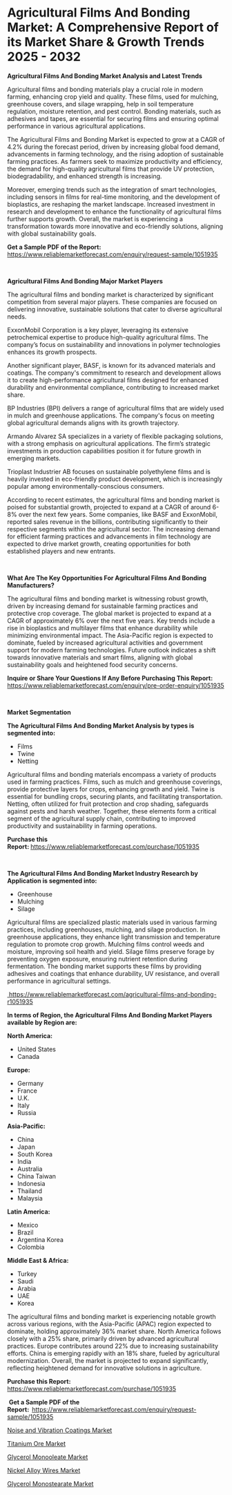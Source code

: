 <p><h1>Agricultural Films And Bonding Market: A Comprehensive Report of its Market Share & Growth Trends 2025 - 2032</h1></p><p><strong>Agricultural Films And Bonding Market Analysis and Latest Trends</strong></p>
<p><p>Agricultural films and bonding materials play a crucial role in modern farming, enhancing crop yield and quality. These films, used for mulching, greenhouse covers, and silage wrapping, help in soil temperature regulation, moisture retention, and pest control. Bonding materials, such as adhesives and tapes, are essential for securing films and ensuring optimal performance in various agricultural applications.</p><p>The Agricultural Films and Bonding Market is expected to grow at a CAGR of 4.2% during the forecast period, driven by increasing global food demand, advancements in farming technology, and the rising adoption of sustainable farming practices. As farmers seek to maximize productivity and efficiency, the demand for high-quality agricultural films that provide UV protection, biodegradability, and enhanced strength is increasing. </p><p>Moreover, emerging trends such as the integration of smart technologies, including sensors in films for real-time monitoring, and the development of bioplastics, are reshaping the market landscape. Increased investment in research and development to enhance the functionality of agricultural films further supports growth. Overall, the market is experiencing a transformation towards more innovative and eco-friendly solutions, aligning with global sustainability goals.</p></p>
<p><strong>Get a Sample PDF of the Report:&nbsp;</strong> <a href="https://www.reliablemarketforecast.com/enquiry/request-sample/1051935?utm_campaign=1998&utm_medium=2&utm_source=Github&utm_content=ia&utm_term=31032025&utm_id=agricultural-films-and-bonding">https://www.reliablemarketforecast.com/enquiry/request-sample/1051935</a></p>
<p>&nbsp;</p>
<p><strong>Agricultural Films And Bonding Major Market Players</strong></p>
<p><p>The agricultural films and bonding market is characterized by significant competition from several major players. These companies are focused on delivering innovative, sustainable solutions that cater to diverse agricultural needs.</p><p>ExxonMobil Corporation is a key player, leveraging its extensive petrochemical expertise to produce high-quality agricultural films. The company’s focus on sustainability and innovations in polymer technologies enhances its growth prospects. </p><p>Another significant player, BASF, is known for its advanced materials and coatings. The company's commitment to research and development allows it to create high-performance agricultural films designed for enhanced durability and environmental compliance, contributing to increased market share.</p><p>BP Industries (BPI) delivers a range of agricultural films that are widely used in mulch and greenhouse applications. The company's focus on meeting global agricultural demands aligns with its growth trajectory. </p><p>Armando Alvarez SA specializes in a variety of flexible packaging solutions, with a strong emphasis on agricultural applications. The firm’s strategic investments in production capabilities position it for future growth in emerging markets.</p><p>Trioplast Industrier AB focuses on sustainable polyethylene films and is heavily invested in eco-friendly product development, which is increasingly popular among environmentally-conscious consumers.</p><p>According to recent estimates, the agricultural films and bonding market is poised for substantial growth, projected to expand at a CAGR of around 6-8% over the next few years. Some companies, like BASF and ExxonMobil, reported sales revenue in the billions, contributing significantly to their respective segments within the agricultural sector. The increasing demand for efficient farming practices and advancements in film technology are expected to drive market growth, creating opportunities for both established players and new entrants.</p></p>
<p>&nbsp;</p>
<p><strong>What Are The Key Opportunities For Agricultural Films And Bonding Manufacturers?</strong></p>
<p><p>The agricultural films and bonding market is witnessing robust growth, driven by increasing demand for sustainable farming practices and protective crop coverage. The global market is projected to expand at a CAGR of approximately 6% over the next five years. Key trends include a rise in bioplastics and multilayer films that enhance durability while minimizing environmental impact. The Asia-Pacific region is expected to dominate, fueled by increased agricultural activities and government support for modern farming technologies. Future outlook indicates a shift towards innovative materials and smart films, aligning with global sustainability goals and heightened food security concerns.</p></p>
<p><strong>Inquire or Share Your Questions If Any Before Purchasing This Report:</strong> <a href="https://www.reliablemarketforecast.com/enquiry/pre-order-enquiry/1051935?utm_campaign=1998&utm_medium=2&utm_source=Github&utm_content=ia&utm_term=31032025&utm_id=agricultural-films-and-bonding">https://www.reliablemarketforecast.com/enquiry/pre-order-enquiry/1051935</a></p>
<p>&nbsp;</p>
<p><strong>Market Segmentation</strong></p>
<p><strong>The Agricultural Films And Bonding Market Analysis by types is segmented into:</strong></p>
<p><ul><li>Films</li><li>Twine</li><li>Netting</li></ul></p>
<p><p>Agricultural films and bonding materials encompass a variety of products used in farming practices. Films, such as mulch and greenhouse coverings, provide protective layers for crops, enhancing growth and yield. Twine is essential for bundling crops, securing plants, and facilitating transportation. Netting, often utilized for fruit protection and crop shading, safeguards against pests and harsh weather. Together, these elements form a critical segment of the agricultural supply chain, contributing to improved productivity and sustainability in farming operations.</p></p>
<p><strong>Purchase this Report:&nbsp;</strong><a href="https://www.reliablemarketforecast.com/purchase/1051935?utm_campaign=1998&utm_medium=2&utm_source=Github&utm_content=ia&utm_term=31032025&utm_id=agricultural-films-and-bonding">https://www.reliablemarketforecast.com/purchase/1051935</a></p>
<p>&nbsp;</p>
<p><strong>The Agricultural Films And Bonding Market Industry Research by Application is segmented into:</strong></p>
<p><ul><li>Greenhouse</li><li>Mulching</li><li>Silage</li></ul></p>
<p><p>Agricultural films are specialized plastic materials used in various farming practices, including greenhouses, mulching, and silage production. In greenhouse applications, they enhance light transmission and temperature regulation to promote crop growth. Mulching films control weeds and moisture, improving soil health and yield. Silage films preserve forage by preventing oxygen exposure, ensuring nutrient retention during fermentation. The bonding market supports these films by providing adhesives and coatings that enhance durability, UV resistance, and overall performance in agricultural settings.</p></p>
<p><a href="https://www.reliablemarketforecast.com/agricultural-films-and-bonding-r1051935?utm_campaign=1998&utm_medium=2&utm_source=Github&utm_content=ia&utm_term=31032025&utm_id=agricultural-films-and-bonding">&nbsp;https://www.reliablemarketforecast.com/agricultural-films-and-bonding-r1051935</a></p>
<p><strong>In terms of Region, the Agricultural Films And Bonding Market Players available by Region are:</strong></p>
<p>
    <p> <strong> North America: </strong>
        <ul>
            <li>United States</li>
            <li>Canada</li>
        </ul>
        </p> 
    <p> <strong> Europe: </strong>
        <ul>
            <li>Germany</li>
            <li>France</li>
            <li>U.K.</li>
            <li>Italy</li>
            <li>Russia</li>
        </ul>
        </p> 
    <p> <strong> Asia-Pacific: </strong>
        <ul>
            <li>China</li>
            <li>Japan</li>
            <li>South Korea</li>
            <li>India</li>
            <li>Australia</li>
            <li>China Taiwan</li>
            <li>Indonesia</li>
            <li>Thailand</li>
            <li>Malaysia</li>
        </ul>
        </p> 
    <p> <strong> Latin America: </strong>
        <ul>
            <li>Mexico</li>
            <li>Brazil</li>
            <li>Argentina Korea</li>
            <li>Colombia</li>
        </ul>
        </p> 
    <p> <strong> Middle East & Africa: </strong>
        <ul>
            <li>Turkey</li>
            <li>Saudi</li>
            <li>Arabia</li>
            <li>UAE</li>
            <li>Korea</li>
        </ul>
    </p>
    </p>
<p><p>The agricultural films and bonding market is experiencing notable growth across various regions, with the Asia-Pacific (APAC) region expected to dominate, holding approximately 36% market share. North America follows closely with a 25% share, primarily driven by advanced agricultural practices. Europe contributes around 22% due to increasing sustainability efforts. China is emerging rapidly with an 18% share, fueled by agricultural modernization. Overall, the market is projected to expand significantly, reflecting heightened demand for innovative solutions in agriculture.</p></p>
<p><strong>Purchase this Report: </strong><a href="https://www.reliablemarketforecast.com/purchase/1051935?utm_campaign=1998&utm_medium=2&utm_source=Github&utm_content=ia&utm_term=31032025&utm_id=agricultural-films-and-bonding">https://www.reliablemarketforecast.com/purchase/1051935</a></p>
<p>&nbsp;<strong>Get a Sample PDF of the Report:&nbsp;&nbsp;</strong><a href="https://www.reliablemarketforecast.com/enquiry/request-sample/1051935?utm_campaign=1998&utm_medium=2&utm_source=Github&utm_content=ia&utm_term=31032025&utm_id=agricultural-films-and-bonding">https://www.reliablemarketforecast.com/enquiry/request-sample/1051935</a></p>
<p><strong></strong></p>
<p><p><a href="https://github.com/akramisabtu/Market-Research-Report-List-1/blob/main/noise-and-vibration-coatings-market.md?utm_campaign=1998&utm_medium=2&utm_source=Github&utm_content=ia&utm_term=31032025&utm_id=agricultural-films-and-bonding">Noise and Vibration Coatings Market</a></p><p><a href="https://github.com/cherrivacius/Market-Research-Report-List-1/blob/main/titanium-ore-market.md?utm_campaign=1998&utm_medium=2&utm_source=Github&utm_content=ia&utm_term=31032025&utm_id=agricultural-films-and-bonding">Titanium Ore Market</a></p><p><a href="https://github.com/mcveathuane2/Market-Research-Report-List-1/blob/main/glycerol-monooleate-market.md?utm_campaign=1998&utm_medium=2&utm_source=Github&utm_content=ia&utm_term=31032025&utm_id=agricultural-films-and-bonding">Glycerol Monooleate Market</a></p><p><a href="https://github.com/rakowpleetj1/Market-Research-Report-List-1/blob/main/nickel-alloy-wires-market.md?utm_campaign=1998&utm_medium=2&utm_source=Github&utm_content=ia&utm_term=31032025&utm_id=agricultural-films-and-bonding">Nickel Alloy Wires Market</a></p><p><a href="https://github.com/omduthkevork/Market-Research-Report-List-1/blob/main/glycerol-monostearate-market.md?utm_campaign=1998&utm_medium=2&utm_source=Github&utm_content=ia&utm_term=31032025&utm_id=agricultural-films-and-bonding">Glycerol Monostearate Market</a></p></p>